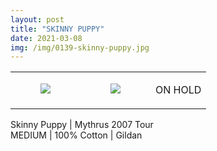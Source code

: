 ```yaml
---
layout: post
title: "SKINNY PUPPY"
date: 2021-03-08
img: /img/0139-skinny-puppy.jpg
---
```




<table style="width:100%;"><tr><td style="vertical-align:top;">
      <figure class="tmblr-full" data-orig-height="2048" data-orig-width="1365" data-orig-src="https://concertshirts.netlify.app/shirts/0139/0139-01.jpg"><img src="https://64.media.tumblr.com/522731a6762a7c3a863d30c5c5e5b2af/1508030b0433a774-8e/s540x810/98dcfaaf2b25f13ee87472e84c8fafc10deaea71.jpg" data-orig-height="2048" data-orig-width="1365" data-orig-src="https://concertshirts.netlify.app/shirts/0139/0139-01.jpg"/></figure></td>
    <td style="vertical-align:top;">
      <figure class="tmblr-full" data-orig-height="2048" data-orig-width="1365" data-orig-src="https://concertshirts.netlify.app/shirts/0139/0139-02.jpg"><img src="https://64.media.tumblr.com/70807ba7ae5b673eb1f63b3f42d60d2c/1508030b0433a774-5a/s540x810/246c28f14a8488e27cffd057956206781a03ea71.jpg" data-orig-height="2048" data-orig-width="1365" data-orig-src="https://concertshirts.netlify.app/shirts/0139/0139-02.jpg"/></figure></td><td class="sold-overlay"><p class="sold-text">ON HOLD</p></td>
  </tr></table><p>
  Skinny Puppy | Mythrus 2007 Tour<br/>MEDIUM | 100% Cotton | Gildan
</p>
